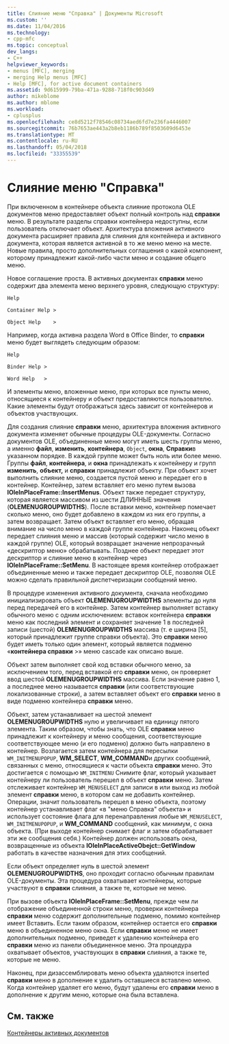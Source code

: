 ```yaml
---
title: Слияние меню "Справка" | Документы Microsoft
ms.custom: ''
ms.date: 11/04/2016
ms.technology:
- cpp-mfc
ms.topic: conceptual
dev_langs:
- C++
helpviewer_keywords:
- menus [MFC], merging
- merging Help menus [MFC]
- Help [MFC], for active document containers
ms.assetid: 9d615999-79ba-471a-9288-718f0c903d49
author: mikeblome
ms.author: mblome
ms.workload:
- cplusplus
ms.openlocfilehash: ce8d5212f78546c08734aed6fd7e236fa4446007
ms.sourcegitcommit: 76b7653ae443a2b8eb1186b789f8503609d6453e
ms.translationtype: MT
ms.contentlocale: ru-RU
ms.lasthandoff: 05/04/2018
ms.locfileid: "33355539"
---
```

# <a name="help-menu-merging"></a>Слияние меню "Справка"
При включенном в контейнере объекта слияние протокола OLE документов меню предоставляет объект полный контроль над **справки** меню. В результате разделы справки контейнера недоступны, если пользователь отключает объект. Архитектура вложения активного документа расширяет правила для слияния для контейнера и активного документа, которая является активной в то же меню меню на месте. Новые правила, просто дополнительных соглашения о какой компонент, которому принадлежит какой-либо части меню и создание общего меню.  
  
 Новое соглашение проста. В активных документах **справки** меню содержит два элемента меню верхнего уровня, следующую структуру:  
  
 `Help`  
  
 `Container Help >`  
  
 `Object Help    >`  
  
 Например, когда активна раздела Word в Office Binder, то **справки** меню будет выглядеть следующим образом:  
  
 `Help`  
  
 `Binder Help >`  
  
 `Word Help   >`  
  
 И элементы меню, вложенные меню, при которых все пункты меню, относящиеся к контейнеру и объект предоставляются пользователю. Какие элементы будут отображаться здесь зависит от контейнеров и объектов участвующих.  
  
 Для создания слияние **справки** меню, архитектура вложения активного документа изменяет обычные процедуры OLE-документы. Согласно документов OLE, объединенные меню могут иметь шесть группы меню, а именно **файл**, **изменить**, **контейнера**, `Object`, **окна**, **Справки**в указанном порядке. В каждой группе может быть ноль или более меню. Группы **файл**, **контейнера**, и **окна** принадлежать к контейнеру и групп **изменить**, **объект,** и **справки** принадлежит объекту. При объект хочет выполнить слияние меню, создается пустой меню и передает его в контейнер. Контейнер, затем вставляет его меню путем вызова **IOleInPlaceFrame::InsertMenus**. Объект также передает структуру, которая является массивом из шести ДЛИННЫЕ значения (**OLEMENUGROUPWIDTHS**). После вставки меню, контейнер помечает сколько меню, оно будет добавлено в каждом из них его группы, а затем возвращает. Затем объект вставляет его меню, обращая внимание на число меню в каждой группе контейнера. Наконец объект передает слияния меню и массив (который содержит число меню в каждой группе) OLE, который возвращает значение непрозрачный «дескриптор меню» обрабатывать. Позднее объект передает этот дескриптор и слияние меню в контейнер через **IOleInPlaceFrame::SetMenu**. В настоящее время контейнер отображает объединенные меню и также передает дескриптор OLE, позволяя OLE можно сделать правильной диспетчеризации сообщений меню.  
  
 В процедуре изменения активного документа, сначала необходимо инициализировать объект **OLEMENUGROUPWIDTHS** элементы до нуля перед передачей его в контейнер. Затем контейнер выполняет вставку обычного меню с одним исключением: вставок контейнера **справки** меню как последний элемент и сохраняет значение 1 в последней записи (шестой) **OLEMENUGROUPWIDTHS** массива (т. е ширина [5], который принадлежит группе справки объекта). Это **справки** меню будет иметь только один элемент, который является подменю «**контейнера справки** >» меню cascade как описано выше.  
  
 Объект затем выполняет свой код вставки обычного меню, за исключением того, перед вставкой его **справки** меню, он проверяет ввод шестой **OLEMENUGROUPWIDTHS** массива. Если значение равно 1, а последнее меню называется **справки** (или соответствующие локализованные строки), а затем вставляет объект его **справки** меню в виде подменю контейнера **справки** меню.  
  
 Объект, затем устанавливает на шестой элемент **OLEMENUGROUPWIDTHS** нулю и увеличивает на единицу пятого элемента. Таким образом, чтобы знать, что OLE **справки** меню принадлежит к контейнеру и меню сообщения, соответствующие соответствующее меню (и его подменю) должно быть направлено в контейнер. Возлагается затем контейнера для пересылки `WM_INITMENUPOPUP`, **WM_SELECT**, **WM_COMMAND**и других сообщений, связанных с меню, относящиеся к части объекта **справки**  меню. Это достигается с помощью `WM_INITMENU` Снимите флаг, который указывает контейнеру ли пользователь перешел в объект **справки** меню. Затем отслеживает контейнер `WM_MENUSELECT` для записи в или выход из любой элемент **справки** меню, в котором сам не добавить контейнер. Операции, значит пользователь перешел в меню объекта, поэтому контейнер устанавливает флаг «в "меню Справка" объекта» и использует состояние флага для перенаправления любые `WM_MENUSELECT`, `WM_INITMENUPOPUP`, и **WM_COMMAND** сообщений, как минимум, с окна объекта. (При выходе контейнер снимает флаг и затем обрабатывает эти же сообщения себя.) Контейнер должен использовать окна, возвращенные из объекта **IOleInPlaceActiveObejct::GetWindow** работать в качестве назначения для этих сообщений.  
  
 Если объект определяет нуль в шестой элемент **OLEMENUGROUPWIDTHS**, оно проходит согласно обычным правилам OLE-документы. Эта процедура охватывает контейнеры, которые участвуют в **справки** слияния, а также те, которые не меню.  
  
 При вызове объекта **IOleInPlaceFrame::SetMenu**, прежде чем ли отображение объединенной строки меню, проверки контейнера **справки** меню содержит дополнительные подменю, помимо контейнер имеет Вставить. Если таким образом, контейнер остается его **справки** меню в объединенное меню окна. Если **справки** меню не имеет дополнительных подменю, приведет к удалению контейнера его **справки** меню из панели объединенное меню. Эта процедура охватывает объектов, участвующих в **справки** слияния, а также те, которые не меню.  
  
 Наконец, при дизассемблировать меню объекта удаляются inserted **справки** меню в дополнение к удалить оставшиеся вставлено меню. Когда контейнер удаляет его меню, будут удалены его **справки** меню в дополнение к другим меню, которые она была вставлена.  
  
## <a name="see-also"></a>См. также  
 [Контейнеры активных документов](../mfc/active-document-containers.md)

